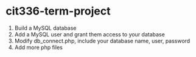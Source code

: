# cit336-term-project

1. Build a MySQL database
2. Add a MySQL user and grant them access to your database
3. Modify db_connect.php, include your database name, user, password
4. Add more php files
